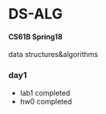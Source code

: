 # DS-ALG
#### CS61B Spring18

data structures&algorithms



### day1

*   lab1 completed
*   hw0 completed



